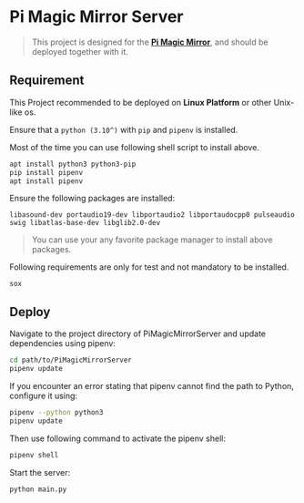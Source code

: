 # Pi Magic Mirror Server

> This project is designed for the [**Pi Magic Mirror**](https://github.com/actredphos2017/PiMagicMirror), and should be deployed together with it.

## Requirement

This Project recommended to be deployed on **Linux Platform** or other Unix-like os.

Ensure that a `python (3.10^)` with `pip` and `pipenv` is installed.

Most of the time you can use following shell script to install above.

``` sh
apt install python3 python3-pip
pip install pipenv
apt install pipenv
```

Ensure the following packages are installed:

```
libasound-dev portaudio19-dev libportaudio2 libportaudocpp0 pulseaudio swig libatlas-base-dev libglib2.0-dev
```

> You can use your any favorite package manager to install above packages.

Following requirements are only for test and not mandatory to be installed.

```
sox
```

## Deploy

Navigate to the project directory of PiMagicMirrorServer and update dependencies using pipenv:

``` sh
cd path/to/PiMagicMirrorServer
pipenv update
```

If you encounter an error stating that pipenv cannot find the path to Python, configure it using:

``` sh
pipenv --python python3
pipenv update
```

Then use following command to activate the pipenv shell:

``` sh
pipenv shell
```

Start the server:

``` sh
python main.py
```
